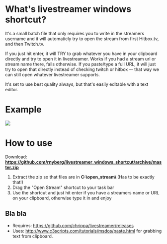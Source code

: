 # What's livestreamer windows shortcut?

It's a small batch file that only requires you to write in the streamers username and it will automaticly try to open the stream from first Hitbox.tv, and then Twitch.tv. 

If you just hit enter, it will TRY to grab whatever you have in your clipboard directly and try to open it in livestreamer. Works if you  had a stream url or stream name there, fails otherwise. If you paste/type a full URL, it will just try to open that directly instead of checking twitch or hitbox -- that way we can still open whatever livestreamer supports.

It's set to use best quality always, but that's easily editable with a text editor.

# Example

<img src="http://i.imgur.com/4vtxZXq.png" />

# How to use

Download: <b> <a href="https://github.com/rnyberg/livestreamer_windows_shortcut/archive/master.zip">https://github.com/rnyberg/livestreamer_windows_shortcut/archive/master.zip</a></b>

1. Extract the zip so that files are in <b>C:\open_stream\ </b> (Has to be exactly that!)
2. Drag the "Open Stream" shortcut to your task bar
3. Use the shortcut and just hit enter if you have a streamers name or URL on your clipboard, otherwise type it in and enjoy

## Bla bla

* Requires: https://github.com/chrippa/livestreamer/releases
* Uses: http://www.c3scripts.com/tutorials/msdos/paste.html for grabbing text from clipboard.
